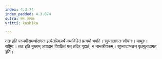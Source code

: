 ```yaml
---
index: 4.3.74
index_padded: 4.3.074
sutra: तत आगतः
vritti: kashika

---
```

ततः इति पञ्चमीसमर्थादागतः इत्येतस्मिन्नर्थे यथाविहितं प्रत्ययो भवति। स्रुघ्नातागतः स्रौघनः। माथुरः। राष्ट्रियः। ततः इति मुख्यम् अपादानं विवक्षितं यत् तदिह गृह्यते, न नान्तरीयकम्। स्रुघ्नादाग्च्छन् वृक्षमूलादागतः इति।